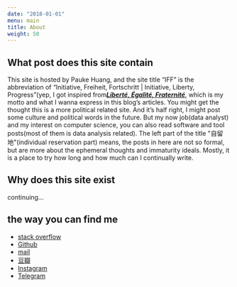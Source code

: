 ```yaml
---
date: "2018-01-01"
menu: main
title: About
weight: 50
---
```



## What post does this site contain

This site is hosted by Pauke Huang, and the site title “IFF”  is the abbreviation of “Initiative, Freiheit, Fortschritt | Initiative, Liberty, Progress”(yep, I got inspired from[***Liberté, Égalité, Fraternité***](https://en.wikipedia.org/wiki/Libert%C3%A9,_%C3%A9galit%C3%A9,_fraternit%C3%A9), which is my motto and what I wanna express in this blog’s articles. You might get the thought this is a more political related site. And it’s half right, I might post some culture and political words in the future. But my now job(data analyst) and my interest on computer science, you can also read software and tool posts(most of them is data analysis related).
The left part of the title "自留地"(individual reservation part) means, the posts in here are not so formal, but are more about the ephemeral thoughts and immaturity ideals. Mostly, it is a place to try how long and how much can I continually write.

## Why does this site exist
continuing...


## the way you can find me

- [stack overflow](https://stackoverflow.com/users/7549197/pauke-huang) 
- [Github](https://github.com/enersto)
- [mail](enersto@live.com)
- [豆瓣](https://www.douban.com/people/enersto/)
- [Instagram](https://www.instagram.com/enerstohuang/)
- [Telegram]( https://t.me/enerstohuang)





